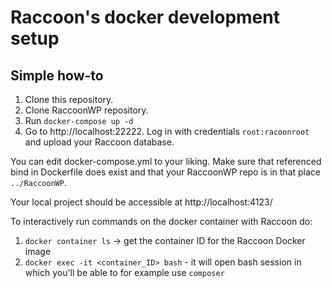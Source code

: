 # Raccoon's docker development setup
## Simple how-to

1. Clone this repository.
1. Clone RaccoonWP repository.
1. Run `docker-compose up -d`
1. Go to http://localhost:22222. Log in with credentials `root:racoonroot` and upload your Raccoon database.

You can edit docker-compose.yml to your liking. Make sure that referenced bind in Dockerfile does exist and that your RaccoonWP repo is in that place `../RaccoonWP`.

Your local project should be accessible at http://localhost:4123/

To interactively run commands on the docker container with Raccoon do:
1. `docker container ls` -> get the container ID for the Raccoon Docker image
1. `docker exec -it <container_ID> bash` - it will open bash session in which you'll be able to for example use `composer`